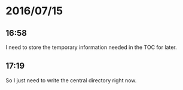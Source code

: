 # 2016/07/15

## 16:58

I need to store the temporary information needed in the TOC for later.

## 17:19

So I just need to write the central directory right now.

